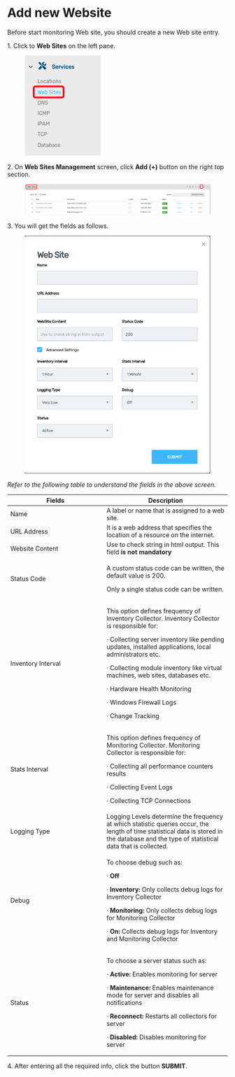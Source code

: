 # Add new Website

Before start monitoring Web site, you should create a new Web site entry.

1\.      Click to **Web Sites** on the left pane.

<div align="left">

<figure><img src="../../../.gitbook/assets/image (290).png" alt=""><figcaption></figcaption></figure>

</div>

2\.      On **Web Sites Management** screen, click **Add (+)** button on the right top section.

<figure><img src="../../../.gitbook/assets/image (291).png" alt=""><figcaption></figcaption></figure>

3\.      You will get the fields as follows.

<div align="left">

<figure><img src="../../../.gitbook/assets/image (937).png" alt="" width="449"><figcaption></figcaption></figure>

</div>

_Refer to the following table to understand the fields in the above screen._&#x20;

<table><thead><tr><th width="206">Fields</th><th>Description</th></tr></thead><tbody><tr><td>Name </td><td>A label or name that is assigned to a web site. </td></tr><tr><td>URL Address</td><td>It is a web address that specifies the location of a resource on the internet.</td></tr><tr><td>Website Content</td><td>Use to check string in html output. This field <strong>is not</strong> <strong>mandatory</strong></td></tr><tr><td>Status Code</td><td><p>A custom status code can be written, the default value is 200. </p><p>Only a single status code can be written.</p></td></tr><tr><td>Inventory Interval</td><td><p>This option defines frequency of Inventory Collector. Inventory Collector is responsible for: </p><p>·       Collecting server inventory like pending updates, installed applications, local administrators etc. </p><p>·       Collecting module inventory like virtual machines, web sites, databases etc. </p><p>·       Hardware Health Monitoring </p><p>·       Windows Firewall Logs </p><p>·       Change Tracking </p></td></tr><tr><td>Stats Interval</td><td><p>This option defines frequency of Monitoring Collector. Monitoring Collector is responsible for: </p><p>·       Collecting all performance counters results </p><p>·       Collecting Event Logs </p><p>·       Collecting TCP Connections </p></td></tr><tr><td>Logging Type</td><td>Logging Levels determine the frequency at which statistic queries occur, the length of time statistical data is stored in the database and the type of statistical data that is collected.</td></tr><tr><td>Debug</td><td><p>To choose debug such as:</p><p>·       <strong>Off</strong></p><p>·       <strong>Inventory:</strong> Only collects debug logs for Inventory Collector</p><p>·       <strong>Monitoring:</strong> Only collects debug logs for Monitoring Collector</p><p>·       <strong>On:</strong> Collects debug logs for Inventory and Monitoring Collector</p></td></tr><tr><td>Status</td><td><p>To choose a server status such as: </p><p>·       <strong>Active:</strong> Enables monitoring for server</p><p>·       <strong>Maintenance:</strong> Enables maintenance mode for server and disables all notifications</p><p>·       <strong>Reconnect:</strong> Restarts all collectors for server</p><p>·       <strong>Disabled:</strong> Disables monitoring for server</p></td></tr></tbody></table>

4\.      After entering all the required info, click the button **SUBMIT**.
